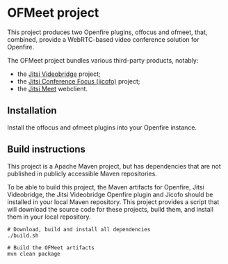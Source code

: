 OFMeet project
==============

This project produces two Openfire plugins, offocus and ofmeet, that, combined, provide a WebRTC-based video conference solution for Openfire.

The OFMeet project bundles various third-party products, notably:
- the [Jitsi Videobridge](https://github.com/jitsi/jitsi-videobridge) project;
- the [Jitsi Conference Focus (jicofo)](https://github.com/jitsi/jitsi-meet) project; 
- the [Jitsi Meet](https://github.com/jitsi/jitsi-meet) webclient.

Installation
------------
Install the offocus and ofmeet plugins into your Openfire instance.

Build instructions
------------------

This project is a Apache Maven project, but has dependencies that are not published in publicly accessible Maven repositories.

To be able to build this project, the Maven artifacts for Openfire, Jitsi Videobridge, the Jitsi Videobridge Openfire plugin and Jicofo should be installed in your local Maven repository. This project provides a script that will download the source code for these projects, build them, and install them in your local repository.

    # Download, build and install all dependencies
    ./build.sh
    
    # Build the OFMeet artifacts
    mvn clean package
